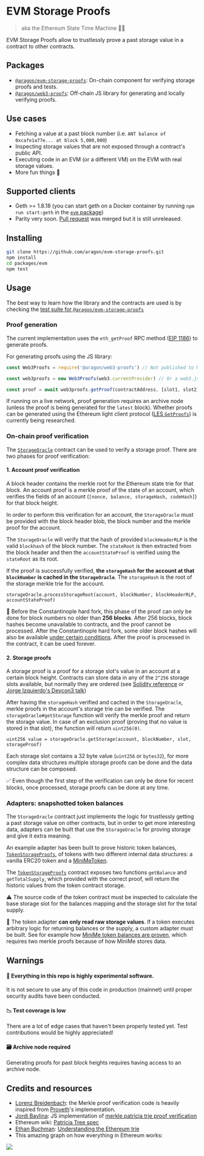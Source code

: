 # EVM Storage Proofs
> aka the Ethereum State Time Machine 🧙‍♂️

EVM Storage Proofs allow to trustlessly prove a past storage value in a contract to other contracts.

## Packages
- [`@aragon/evm-storage-proofs`](./packages/evm): On-chain component for verifying storage proofs and tests.
- [`@aragon/web3-proofs`](./packages/web3-proofs): Off-chain JS library for generating and locally verifying proofs.

## Use cases
- Fetching a value at a past block number (i.e. `ANT balance of 0xcafe1a77e... at block 5,000,000`)
- Inspecting storage values that are not exposed through a contract's public API.
- Executing code in an EVM (or a different VM) on the EVM with real storage values.
- More fun things 🎉

## Supported clients
- Geth >= 1.8.18 (you can start geth on a Docker container by running `npm run start:geth` in the [`evm` package](./packages/evm))
- Parity very soon. [Pull request](https://github.com/paritytech/parity-ethereum/pull/9001) was merged but it is still unreleased.

## Installing
```.sh
git clone https://github.com/aragon/evm-storage-proofs.git
npm install
cd packages/evm
npm test
```

## Usage

The best way to learn how the library and the contracts are used is by checking the [test suite for `@aragon/evm-storage-proofs`](./packages/evm/test)

### Proof generation

The current implementation uses the `eth_getProof` RPC method ([EIP 1186](https://github.com/ethereum/EIPs/issues/1186)) to generate proofs.

For generating proofs using the JS library:

```.js
const Web3Proofs = require('@aragon/web3-proofs') // Not published to NPM yet, requires a local 'npm link'

const web3proofs = new Web3Proofs(web3.currentProvider) // Or a web3.js 1.0 compatible provider

const proof = await web3proofs.getProof(contractAddress, [slot1, slot2], blockNumber)
```

If running on a live network, proof generation requires an archive node (unless the proof is being generated for the `latest` block). Whether proofs can be generated using the Ethereum light client protocol ([LES `GetProofs`](https://wiki.parity.io/Light-Ethereum-Subprotocol-(LES)#on-demand-data-retrieval)) is currently being researched.

### On-chain proof verification

The [`StorageOracle`](./packages/evm/contracts/StorageOracle.sol) contract can be used to verify a storage proof. There are two phases for proof verification:

#### 1. Account proof verification

A block header contains the merkle root for the Ethereum state trie for that block. An account proof is a merkle proof of the state of an account, which verifies the fields of an account (`[nonce, balance, storageHash, codeHash]`) for that block height.

In order to perform this verification for an account, the `StorageOracle` must be provided with the block header blob, the block number and the merkle proof for the account.

The `StorageOracle` will verify that the hash of provided `blockHeaderRLP` is the valid `blockhash` of the block number. The `stateRoot` is then extracted from the block header and then the `accountStateProof` is verified using the `stateRoot` as its root.

If the proof is successfully verified, **the `storageHash` for the account at that `blockNumber` is cached in the `StorageOracle`**. The `storageHash` is the root of the storage merkle trie for the account.

```solidity
storageOracle.processStorageRoot(account, blockNumber, blockHeaderRLP, accountStateProof)
```

🚨 Before the Constantinople hard fork, this phase of the proof can only be done for block numbers no older than **256 blocks**. After 256 blocks, block hashes become unavailable to contracts, and the proof cannot be processed. After the Constantinople hard fork, some older block hashes will also be available [under certain conditions](http://swende.se/blog/Blockhash-Refactor.html). After the proof is processed in the contract, it can be used forever.

#### 2. Storage proofs

A storage proof is a proof for a storage slot's value in an account at a certain block height. Contracts can store data in any of the `2^256` storage slots available, but normally they are ordered (see [Solidity reference](https://solidity.readthedocs.io/en/v0.4.24/miscellaneous.html#layout-of-state-variables-in-storage) or [Jorge Izquierdo's Devcon3 talk](https://youtu.be/sJ7VECqHFAg?t=568))

After having the `storageHash` verified and cached in the `StorageOracle`, merkle proofs in the account's storage trie can be verified. The `storageOracle#getStorage` function will verify the merkle proof and return the storage value. In case of an exclusion proof (proving that no value is stored in that slot), the function will return `uint256(0)`.

```solidity
uint256 value = storageOracle.getStorage(account, blockNumber, slot, storageProof)
```

Each storage slot contains a 32 byte value (`uint256` or `bytes32`), for more complex data structures multiple storage proofs can be done and the data structure can be composed.

✅ Even though the first step of the verification can only be done for recent blocks, once processed, storage proofs can be done at any time.

### Adapters: snapshotted token balances

The `StorageOracle` contract just implements the logic for trustlessly getting a past storage value on other contracts, but in order to get more interesting data, adapters can be built that use the `StorageOracle` for proving storage and give it extra meaning.

An example adapter has been built to prove historic token balances, [`TokenStorageProofs`](./packages/evm/contracts/adapters/TokenStorageProofs.sol), of tokens with two different internal data structures: a vanilla ERC20 token and a [MiniMeToken](https://github.com/Giveth/minime).

The [`TokenStorageProofs`](./packages/evm/contracts/adapters/TokenStorageProofs.sol) contract exposes two functions `getBalance` and `getTotalSupply`, which provided with the correct proof, will return the historic values from the token contract storage.

⚠️ The source code of the token contract must be inspected to calculate the base storage slot for the balances mapping and the storage slot for the total supply.

🚨 The token adapter **can only read raw storage values**. If a token executes arbitrary logic for returning balances or the supply, a custom adapter must be built. See for example how [MiniMe token balances are proven](./packages/evm/contracts/adapters/TokenStorageProofs.sol), which requires two merkle proofs because of how MiniMe stores data.

## Warnings

#### 🚨 Everything in this repo is highly experimental software.
It is not secure to use any of this code in production (mainnet) until proper security audits have been conducted.

#### 📉 Test coverage is low
There are a lot of edge cases that haven't been properly tested yet. Test contributions would be highly appreciated!

#### 🗃 Archive node required
Generating proofs for past block heights requires having access to an archive node. 

## Credits and resources
- [Lorenz Breidenbach](https://github.com/lorenzb): the Merkle proof verification code is heavily inspired from [Proveth](https://github.com/lorenzb/proveth)'s implementation.
- [Jordi Baylina](https://github.com/jbaylina): JS implementation of [merkle patricia trie proof verification](https://github.com/ethereumjs/merkle-patricia-tree/blob/master/src/proof.js)
- Ethereum wiki: [Patricia Tree spec](https://github.com/ethereum/wiki/wiki/Patricia-Tree)
- [Ethan Buchman](https://twitter.com/buchmanster): [Understanding the Ethereum trie](https://easythereentropy.wordpress.com/2014/06/04/understanding-the-ethereum-trie/)
- This amazing graph on how everything in Ethereum works:

![](https://i.stack.imgur.com/afWDt.jpg)